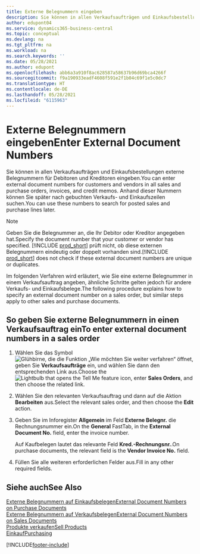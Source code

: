 ```yaml
---
title: Externe Belegnummern eingeben
description: Sie können in allen Verkaufsaufträgen und Einkaufsbestellungen externe Belegnummern für Debitoren und Kreditoren eingeben. Anhand dieser Nummern können Sie später nach gebuchten Verkaufs- und Einkaufszeilen suchen.
author: edupont04
ms.service: dynamics365-business-central
ms.topic: conceptual
ms.devlang: na
ms.tgt_pltfrm: na
ms.workload: na
ms.search.keywords: ''
ms.date: 05/28/2021
ms.author: edupont
ms.openlocfilehash: abb6a3a910f8ac628587a58637b96d69bca4266f
ms.sourcegitcommit: f9a190933eadf4608f591e2f1b04c69f1e5c0dc7
ms.translationtype: HT
ms.contentlocale: de-DE
ms.lasthandoff: 05/28/2021
ms.locfileid: "6115963"
---
```

# <a name="enter-external-document-numbers"></a><span data-ttu-id="62abd-104">Externe Belegnummern eingeben</span><span class="sxs-lookup"><span data-stu-id="62abd-104">Enter External Document Numbers</span></span>

<span data-ttu-id="62abd-105">Sie können in allen Verkaufsaufträgen und Einkaufsbestellungen externe Belegnummern für Debitoren und Kreditoren eingeben.</span><span class="sxs-lookup"><span data-stu-id="62abd-105">You can enter external document numbers for customers and vendors in all sales and purchase orders, invoices, and credit memos.</span></span> <span data-ttu-id="62abd-106">Anhand dieser Nummern können Sie später nach gebuchten Verkaufs- und Einkaufszeilen suchen.</span><span class="sxs-lookup"><span data-stu-id="62abd-106">You can use these numbers to search for posted sales and purchase lines later.</span></span>  

> [!NOTE]
> <span data-ttu-id="62abd-107">Geben Sie die Belegnummer an, die Ihr Debitor oder Kreditor angegeben hat.</span><span class="sxs-lookup"><span data-stu-id="62abd-107">Specify the document number that your customer or vendor has specified.</span></span> <span data-ttu-id="62abd-108">[!INCLUDE [prod_short](includes/prod_short.md)] prüft nicht, ob diese externen Belegnummern eindeutig oder doppelt vorhanden sind.</span><span class="sxs-lookup"><span data-stu-id="62abd-108">[!INCLUDE [prod_short](includes/prod_short.md)] does not check if these external document numbers are unique or duplicates.</span></span>

<span data-ttu-id="62abd-109">Im folgenden Verfahren wird erläutert, wie Sie eine externe Belegnummer in einem Verkaufsauftrag angeben, ähnliche Schritte gelten jedoch für andere Verkaufs- und Einkaufsbelege.</span><span class="sxs-lookup"><span data-stu-id="62abd-109">The following procedure explains how to specify an external document number on a sales order, but similar steps apply to other sales and purchase documents.</span></span>

## <a name="to-enter-external-document-numbers-in-a-sales-order"></a><span data-ttu-id="62abd-110">So geben Sie externe Belegnummern in einen Verkaufsauftrag ein</span><span class="sxs-lookup"><span data-stu-id="62abd-110">To enter external document numbers in a sales order</span></span>  

1. <span data-ttu-id="62abd-111">Wählen Sie das Symbol ![Glühbirne, die die Funktion „Wie möchten Sie weiter verfahren“ öffnet](media/ui-search/search_small.png "Was möchten Sie tun?"), geben Sie **Verkaufsaufträge** ein, und wählen Sie dann den entsprechenden Link aus.</span><span class="sxs-lookup"><span data-stu-id="62abd-111">Choose the ![Lightbulb that opens the Tell Me feature](media/ui-search/search_small.png "Tell me what you want to do") icon, enter **Sales Orders**, and then choose the related link.</span></span>  
2. <span data-ttu-id="62abd-112">Wählen Sie den relevanten Verkaufsauftrag und dann auf die Aktion **Bearbeiten** aus.</span><span class="sxs-lookup"><span data-stu-id="62abd-112">Select the relevant sales order, and then choose the **Edit** action.</span></span>  
3. <span data-ttu-id="62abd-113">Geben Sie im Inforegister **Allgemein** im Feld **Externe Belegnr.** die Rechnungsnummer ein.</span><span class="sxs-lookup"><span data-stu-id="62abd-113">On the **General** FastTab, in the **External Document No.** field, enter the invoice number.</span></span>  

    <span data-ttu-id="62abd-114">Auf Kaufbelegen lautet das relevante Feld **Kred.-Rechnungsnr.**.</span><span class="sxs-lookup"><span data-stu-id="62abd-114">On purchase documents, the relevant field is the **Vendor Invoice No.** field.</span></span>
4. <span data-ttu-id="62abd-115">Füllen Sie alle weiteren erforderlichen Felder aus.</span><span class="sxs-lookup"><span data-stu-id="62abd-115">Fill in any other required fields.</span></span>  

## <a name="see-also"></a><span data-ttu-id="62abd-116">Siehe auch</span><span class="sxs-lookup"><span data-stu-id="62abd-116">See Also</span></span>

[<span data-ttu-id="62abd-117">Externe Belegnummern auf Einkaufsbelegen</span><span class="sxs-lookup"><span data-stu-id="62abd-117">External Document Numbers on Purchase Documents</span></span>](purchasing-ext-doc-no.md)  
[<span data-ttu-id="62abd-118">Externe Belegnummern auf Verkaufsbelegen</span><span class="sxs-lookup"><span data-stu-id="62abd-118">External Document Numbers on Sales Documents</span></span>](sales-how-invoice-sales.md#external-document-numbers)  
[<span data-ttu-id="62abd-119">Produkte verkaufen</span><span class="sxs-lookup"><span data-stu-id="62abd-119">Sell Products</span></span>](sales-how-sell-products.md)  
[<span data-ttu-id="62abd-120">Einkauf</span><span class="sxs-lookup"><span data-stu-id="62abd-120">Purchasing</span></span>](purchasing-manage-purchasing.md)  

[!INCLUDE[footer-include](includes/footer-banner.md)]